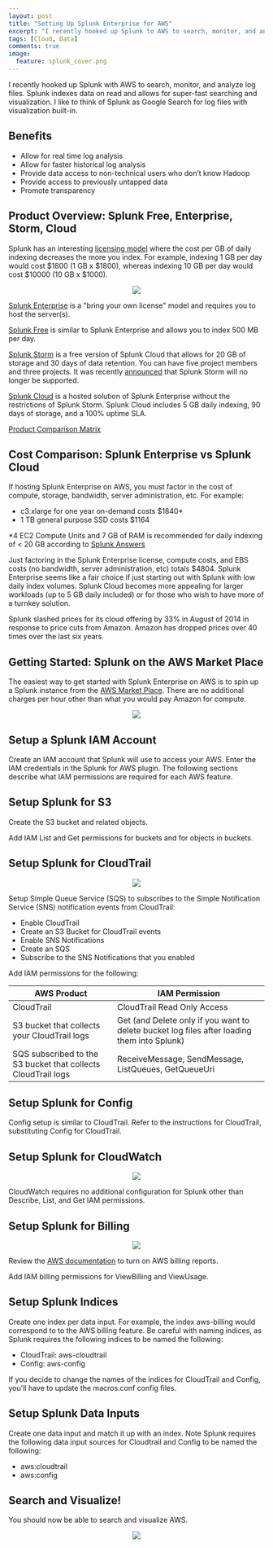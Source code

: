 ```yaml
---
layout: post
title: "Setting Up Splunk Enterprise for AWS"
excerpt: "I recently hooked up Splunk to AWS to search, monitor, and analyze log files.  Splunk indexes data on read, which then allows it to do super-fast searching and visualization."
tags: [Cloud, Data]
comments: true
image:
  feature: splunk_cover.png
---
```


I recently hooked up Splunk with AWS to search, monitor, and analyze log files. Splunk indexes data on read and allows for super-fast searching and visualization. I like to think of Splunk as Google Search for log files with visualization built-in.

## Benefits

* Allow for real time log analysis
* Allow for faster historical log analysis
* Provide data access to non-technical users who don’t know Hadoop
* Provide access to previously untapped data
* Promote transparency

## Product Overview: Splunk Free, Enterprise, Storm, Cloud

Splunk has an interesting [licensing model](http://www.splunk.com/view/pricing/SP-CAAADFV) where the cost per GB of daily indexing decreases the more you index.  For example, indexing 1 GB per day would cost $1800 (1 GB x $1800), whereas indexing 10 GB per day would cost $10000 (10 GB x $1000).

<p align="center">
  <img src="https://raw.githubusercontent.com/donnemartin/donnemartin.github.io/master/images/splunk_license.png">
</p>

[Splunk Enterprise](http://www.splunk.com/view/cloud/SP-CAAAGE8#aws) is a "bring your own license" model and requires you to host the server(s).

[Splunk Free](http://docs.splunk.com/Documentation/Splunk/latest/Admin/MoreaboutSplunkFree) is similar to Splunk Enterprise and allows you to index 500 MB per day.

[Splunk Storm](http://docs.splunk.com/Documentation/Storm/Storm/User/StormFreeFAQ) is a free version of Splunk Cloud that allows for 20 GB of storage and 30 days of data retention.  You can have five project members and three projects.  It was recently [announced](http://www.splunk.com/en_us/products/eol/storm-eol.html) that Splunk Storm will no longer be supported.

[Splunk Cloud](http://www.splunk.com/view/cloud/SP-CAAAG58) is a hosted solution of Splunk Enterprise without the restrictions of Splunk Storm. Splunk Cloud includes 5 GB daily indexing, 90 days of storage, and a 100% uptime SLA.

[Product Comparison Matrix](http://www.splunk.com/view/SP-CAAAE8W)

## Cost Comparison: Splunk Enterprise vs Splunk Cloud

If hosting Splunk Enterprise on AWS, you must factor in the cost of compute, storage, bandwidth, server administration, etc. For example:

* c3.xlarge for one year on-demand costs $1840*
* 1 TB general purpose SSD costs $1164

*4 EC2 Compute Units and 7 GB of RAM is recommended for daily indexing of < 20 GB according to [Splunk Answers](http://blogs.splunk.com/2012/03/07/splunk-and-aws-sizing-revisited/)

Just factoring in the Splunk Enterprise license, compute costs, and EBS costs (no bandwidth, server administration, etc) totals $4804.  Splunk Enterprise seems like a fair choice if just starting out with Splunk with low daily index volumes.  Splunk Cloud becomes more appealing for larger workloads (up to 5 GB daily included) or for those who wish to have more of a turnkey solution.

Splunk slashed prices for its cloud offering by 33% in August of 2014 in response to price cuts from Amazon.  Amazon has dropped prices over 40 times over the last six years.

## Getting Started: Splunk on the AWS Market Place

The easiest way to get started with Splunk Enterprise on AWS is to spin up a Splunk instance from the [AWS Market Place](https://aws.amazon.com/marketplace).  There are no additional charges per hour other than what you would pay Amazon for compute.

<p align="center">
  <img src="https://raw.githubusercontent.com/donnemartin/donnemartin.github.io/master/images/splunk_market.png">
</p>

## Setup a Splunk IAM Account

Create an IAM account that Splunk will use to access your AWS.  Enter the IAM credentials in the Splunk for AWS plugin.  The following sections describe what IAM permissions are required for each AWS feature.

## Setup Splunk for S3

Create the S3 bucket and related objects.

Add IAM List and Get permissions for buckets and for objects in buckets.

## Setup Splunk for CloudTrail

<p align="center">
  <img src="https://raw.githubusercontent.com/donnemartin/donnemartin.github.io/master/images/splunk_cloudtrail.png">
</p>

Setup Simple Queue Service (SQS) to subscribes to the Simple Notification Service (SNS) notification events from CloudTrail:

* Enable CloudTrail
* Create an S3 Bucket for CloudTrail events
* Enable SNS Notifications
* Create an SQS
* Subscribe to the SNS Notifications that you enabled

Add IAM permissions for the following:

| AWS Product                                                   | IAM Permission                                                                              |
|---------------------------------------------------------------|---------------------------------------------------------------------------------------------|
| CloudTrail                                                    | CloudTrail Read Only Access                                                                 |
| S3 bucket that collects your CloudTrail logs                  | Get (and Delete only if you want to delete bucket log files after loading them into Splunk) |
| SQS subscribed to the S3 bucket that collects CloudTrail logs | ReceiveMessage, SendMessage, ListQueues, GetQueueUri                                        |

## Setup Splunk for Config

Config setup is similar to CloudTrail.  Refer to the instructions for CloudTrail, substituting Config for CloudTrail.

## Setup Splunk for CloudWatch

<p align="center">
  <img src="https://raw.githubusercontent.com/donnemartin/donnemartin.github.io/master/images/splunk_config.png">
</p>

CloudWatch requires no additional configuration for Splunk other than Describe, List, and Get IAM permissions.

## Setup Splunk for Billing

<p align="center">
  <img src="https://raw.githubusercontent.com/donnemartin/donnemartin.github.io/master/images/splunk_billing.png">
</p>

Review the [AWS documentation](http://docs.aws.amazon.com/awsaccountbilling/latest/aboutv2/detailed-billing-reports.html) to turn on AWS billing reports.

Add IAM billing permissions for ViewBilling and ViewUsage.

## Setup Splunk Indices

Create one index per data input.  For example, the index aws-billing would correspond to to the AWS billing feature.  Be careful with naming indices, as Splunk requires the following indices to be named the following:

* CloudTrail: aws-cloudtrail
* Config: aws-config

If you decide to change the names of the indices for CloudTrail and Config, you'll have to update the macros.conf config files.

## Setup Splunk Data Inputs

Create one data input and match it up with an index.  Note Splunk requires the following data input sources for Cloudtrail and Config to be named the following:

* aws:cloudtrail
* aws:config

## Search and Visualize!

You should now be able to search and visualize AWS.

<p align="center">
  <img src="https://raw.githubusercontent.com/donnemartin/donnemartin.github.io/master/images/splunk_viz.png">
</p>


